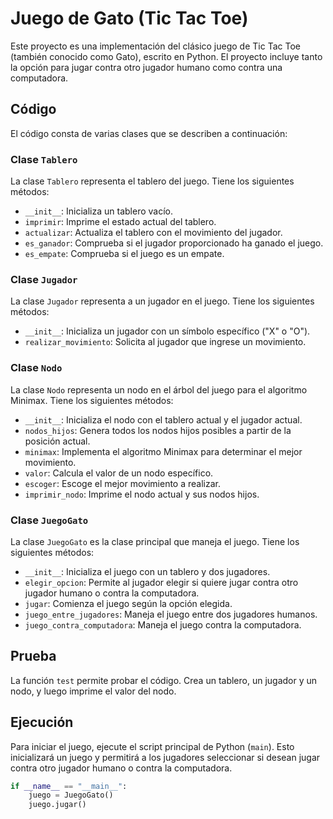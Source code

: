 # Juego de Gato (Tic Tac Toe)

Este proyecto es una implementación del clásico juego de Tic Tac Toe (también conocido como Gato), escrito en Python. El proyecto incluye tanto la opción para jugar contra otro jugador humano como contra una computadora.

## Código

El código consta de varias clases que se describen a continuación:

### Clase `Tablero`

La clase `Tablero` representa el tablero del juego. Tiene los siguientes métodos:

- `__init__`: Inicializa un tablero vacío.
- `imprimir`: Imprime el estado actual del tablero.
- `actualizar`: Actualiza el tablero con el movimiento del jugador.
- `es_ganador`: Comprueba si el jugador proporcionado ha ganado el juego.
- `es_empate`: Comprueba si el juego es un empate.

### Clase `Jugador`

La clase `Jugador` representa a un jugador en el juego. Tiene los siguientes métodos:

- `__init__`: Inicializa un jugador con un símbolo específico ("X" o "O").
- `realizar_movimiento`: Solicita al jugador que ingrese un movimiento.

### Clase `Nodo`

La clase `Nodo` representa un nodo en el árbol del juego para el algoritmo Minimax. Tiene los siguientes métodos:

- `__init__`: Inicializa el nodo con el tablero actual y el jugador actual.
- `nodos_hijos`: Genera todos los nodos hijos posibles a partir de la posición actual.
- `minimax`: Implementa el algoritmo Minimax para determinar el mejor movimiento.
- `valor`: Calcula el valor de un nodo específico.
- `escoger`: Escoge el mejor movimiento a realizar.
- `imprimir_nodo`: Imprime el nodo actual y sus nodos hijos.

### Clase `JuegoGato`

La clase `JuegoGato` es la clase principal que maneja el juego. Tiene los siguientes métodos:

- `__init__`: Inicializa el juego con un tablero y dos jugadores.
- `elegir_opcion`: Permite al jugador elegir si quiere jugar contra otro jugador humano o contra la computadora.
- `jugar`: Comienza el juego según la opción elegida.
- `juego_entre_jugadores`: Maneja el juego entre dos jugadores humanos.
- `juego_contra_computadora`: Maneja el juego contra la computadora.

## Prueba

La función `test` permite probar el código. Crea un tablero, un jugador y un nodo, y luego imprime el valor del nodo.

## Ejecución

Para iniciar el juego, ejecute el script principal de Python (`main`). Esto inicializará un juego y permitirá a los jugadores seleccionar si desean jugar contra otro jugador humano o contra la computadora.

```python
if __name__ == "__main__":
    juego = JuegoGato()
    juego.jugar()
```
